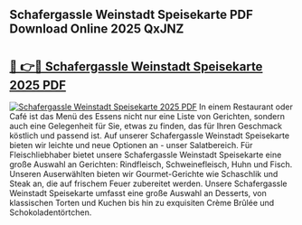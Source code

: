 ## Schafergassle Weinstadt Speisekarte PDF Download Online 2025 QxJNZ

# <h2><a href="http://gcao06.nevu.top/?p=Schafergassle+Weinstadt+Speisekarte">🔗 👉🔴 Schafergassle Weinstadt Speisekarte 2025 PDF</a></h2>

[![Schafergassle Weinstadt Speisekarte 2025 PDF](https://i.imgur.com/dBaPXMq.png)](http://gcao06.nevu.top/?p=Schafergassle+Weinstadt+Speisekarte)
In einem Restaurant oder Café ist das Menü des Essens nicht nur eine Liste von Gerichten, sondern auch eine Gelegenheit für Sie, etwas zu finden, das für Ihren Geschmack köstlich und passend ist. Auf unserer Schafergassle Weinstadt Speisekarte bieten wir leichte und neue Optionen an - unser Salatbereich. Für Fleischliebhaber bietet unsere Schafergassle Weinstadt Speisekarte eine große Auswahl an Gerichten: Rindfleisch, Schweinefleisch, Huhn und Fisch. Unseren Auserwählten bieten wir Gourmet-Gerichte wie Schaschlik und Steak an, die auf frischem Feuer zubereitet werden. Unsere Schafergassle Weinstadt Speisekarte umfasst eine große Auswahl an Desserts, von klassischen Torten und Kuchen bis hin zu exquisiten Crème Brûlée und Schokoladentörtchen.
